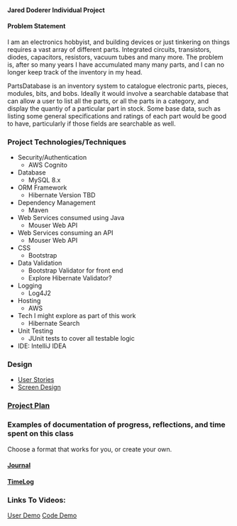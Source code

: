 #### Jared Doderer Individual Project

#### Problem Statement

I am an electronics hobbyist, and building devices or just tinkering on things requires a vast array of different parts.  Integrated circuits, transistors, diodes, capacitors, resistors, vacuum tubes and many more.  The problem is, after so many years I have accumulated many many parts, and I can no longer keep track of the inventory in my head.

PartsDatabase is an inventory system to catalogue electronic parts, pieces, modules, bits, and bobs.  Ideally it would involve a searchable database that can allow a user to list all the parts, or all the parts in a category, and display the quantiy of a particular part in stock.  Some base data, such as listing some general specifications and ratings of each part would be good to have, particularly if those fields are searchable as well.

### Project Technologies/Techniques

* Security/Authentication
    * AWS Cognito
* Database
    * MySQL 8.x
* ORM Framework
    * Hibernate Version TBD
* Dependency Management
    * Maven
* Web Services consumed using Java
    * Mouser Web API
* Web Services consuming an API
    * Mouser Web API
* CSS
    * Bootstrap 
* Data Validation
    * Bootstrap Validator for front end
    * Explore Hibernate Validator?
* Logging
    * Log4J2
* Hosting
    * AWS
* Tech I might explore as part of this work
    * Hibernate Search
* Unit Testing
    * JUnit tests to cover all testable logic
* IDE: IntelliJ IDEA


### Design

* [User Stories](DesignDocuments/userStories.md)
* [Screen Design](DesignDocuments/Screens.md)


### [Project Plan](ProjectPlan.md)

### Examples of documentation of progress, reflections, and time spent on this class
Choose a format that works for you, or create your own.

#### [Journal](Journal.md)
#### [TimeLog](TimeLog.md)

### Links To Videos:
[User Demo](https://youtu.be/y64D7Eg03-M)
[Code Demo](https://youtu.be/luAjoLDzJ28)